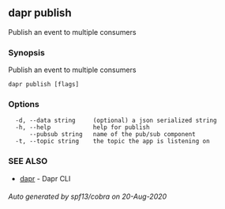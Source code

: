 ## dapr publish

Publish an event to multiple consumers

### Synopsis

Publish an event to multiple consumers

```
dapr publish [flags]
```

### Options

```
  -d, --data string     (optional) a json serialized string
  -h, --help            help for publish
      --pubsub string   name of the pub/sub component
  -t, --topic string    the topic the app is listening on
```

### SEE ALSO

* [dapr](dapr.md)	 - Dapr CLI

###### Auto generated by spf13/cobra on 20-Aug-2020
